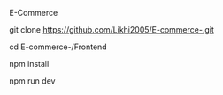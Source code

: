 E-Commerce

git clone https://github.com/Likhi2005/E-commerce-.git

cd E-commerce-/Frontend

npm install

npm run dev

